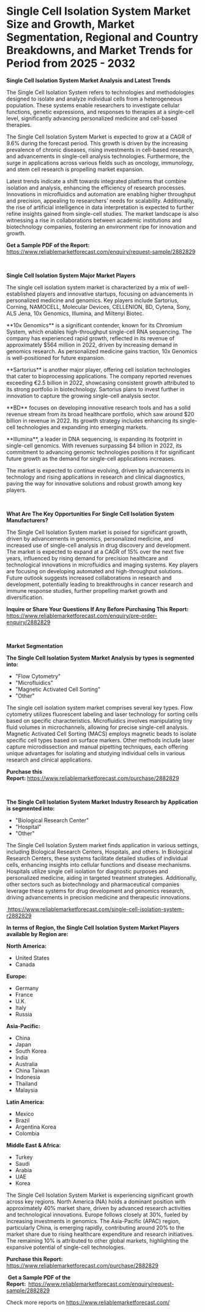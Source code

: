 <p><h1>Single Cell Isolation System Market Size and Growth, Market Segmentation, Regional and Country Breakdowns, and Market Trends for Period from 2025 -  2032</h1></p><p><strong>Single Cell Isolation System Market Analysis and Latest Trends</strong></p>
<p><p>The Single Cell Isolation System refers to technologies and methodologies designed to isolate and analyze individual cells from a heterogeneous population. These systems enable researchers to investigate cellular functions, genetic expressions, and responses to therapies at a single-cell level, significantly advancing personalized medicine and cell-based therapies.</p><p>The Single Cell Isolation System Market is expected to grow at a CAGR of 9.6% during the forecast period. This growth is driven by the increasing prevalence of chronic diseases, rising investments in cell-based research, and advancements in single-cell analysis technologies. Furthermore, the surge in applications across various fields such as oncology, immunology, and stem cell research is propelling market expansion.</p><p>Latest trends indicate a shift towards integrated platforms that combine isolation and analysis, enhancing the efficiency of research processes. Innovations in microfluidics and automation are enabling higher throughput and precision, appealing to researchers' needs for scalability. Additionally, the rise of artificial intelligence in data interpretation is expected to further refine insights gained from single-cell studies. The market landscape is also witnessing a rise in collaborations between academic institutions and biotechnology companies, fostering an environment ripe for innovation and growth.</p></p>
<p><strong>Get a Sample PDF of the Report:&nbsp;</strong> <a href="https://www.reliablemarketforecast.com/enquiry/request-sample/2882829?utm_campaign=2740&utm_medium=2&utm_source=Github&utm_content=ia&utm_term=13032025&utm_id=single-cell-isolation-system">https://www.reliablemarketforecast.com/enquiry/request-sample/2882829</a></p>
<p>&nbsp;</p>
<p><strong>Single Cell Isolation System Major Market Players</strong></p>
<p><p>The single cell isolation system market is characterized by a mix of well-established players and innovative startups, focusing on advancements in personalized medicine and genomics. Key players include Sartorius, Corning, NAMOCELL, Molecular Devices, CELLENION, BD, Cytena, Sony, ALS Jena, 10x Genomics, Illumina, and Miltenyi Biotec.</p><p>**10x Genomics** is a significant contender, known for its Chromium System, which enables high-throughput single-cell RNA sequencing. The company has experienced rapid growth, reflected in its revenue of approximately $564 million in 2022, driven by increasing demand in genomics research. As personalized medicine gains traction, 10x Genomics is well-positioned for future expansion.</p><p>**Sartorius** is another major player, offering cell isolation technologies that cater to bioprocessing applications. The company reported revenues exceeding €2.5 billion in 2022, showcasing consistent growth attributed to its strong portfolio in biotechnology. Sartorius plans to invest further in innovation to capture the growing single-cell analysis sector.</p><p>**BD** focuses on developing innovative research tools and has a solid revenue stream from its broad healthcare portfolio, which saw around $20 billion in revenue in 2022. Its growth strategy includes enhancing its single-cell technologies and expanding into emerging markets.</p><p>**Illumina**, a leader in DNA sequencing, is expanding its footprint in single-cell genomics. With revenues surpassing $4 billion in 2022, its commitment to advancing genomic technologies positions it for significant future growth as the demand for single-cell applications increases.</p><p>The market is expected to continue evolving, driven by advancements in technology and rising applications in research and clinical diagnostics, paving the way for innovative solutions and robust growth among key players.</p></p>
<p>&nbsp;</p>
<p><strong>What Are The Key Opportunities For Single Cell Isolation System Manufacturers?</strong></p>
<p><p>The Single Cell Isolation System market is poised for significant growth, driven by advancements in genomics, personalized medicine, and increased use of single-cell analysis in drug discovery and development. The market is expected to expand at a CAGR of 15% over the next five years, influenced by rising demand for precision healthcare and technological innovations in microfluidics and imaging systems. Key players are focusing on developing automated and high-throughput solutions. Future outlook suggests increased collaborations in research and development, potentially leading to breakthroughs in cancer research and immune response studies, further propelling market growth and diversification.</p></p>
<p><strong>Inquire or Share Your Questions If Any Before Purchasing This Report:</strong> <a href="https://www.reliablemarketforecast.com/enquiry/pre-order-enquiry/2882829?utm_campaign=2740&utm_medium=2&utm_source=Github&utm_content=ia&utm_term=13032025&utm_id=single-cell-isolation-system">https://www.reliablemarketforecast.com/enquiry/pre-order-enquiry/2882829</a></p>
<p>&nbsp;</p>
<p><strong>Market Segmentation</strong></p>
<p><strong>The Single Cell Isolation System Market Analysis by types is segmented into:</strong></p>
<p><ul><li>"Flow Cytometry"</li><li>"Microfluidics"</li><li>"Magnetic Activated Cell Sorting"</li><li>"Other"</li></ul></p>
<p><p>The single cell isolation system market comprises several key types. Flow cytometry utilizes fluorescent labeling and laser technology for sorting cells based on specific characteristics. Microfluidics involves manipulating tiny fluid volumes in microchannels, allowing for precise single-cell analysis. Magnetic Activated Cell Sorting (MACS) employs magnetic beads to isolate specific cell types based on surface markers. Other methods include laser capture microdissection and manual pipetting techniques, each offering unique advantages for isolating and studying individual cells in various research and clinical applications.</p></p>
<p><strong>Purchase this Report:&nbsp;</strong><a href="https://www.reliablemarketforecast.com/purchase/2882829?utm_campaign=2740&utm_medium=2&utm_source=Github&utm_content=ia&utm_term=13032025&utm_id=single-cell-isolation-system">https://www.reliablemarketforecast.com/purchase/2882829</a></p>
<p>&nbsp;</p>
<p><strong>The Single Cell Isolation System Market Industry Research by Application is segmented into:</strong></p>
<p><ul><li>"Biological Research Center"</li><li>"Hospital"</li><li>"Other"</li></ul></p>
<p><p>The Single Cell Isolation System market finds application in various settings, including Biological Research Centers, Hospitals, and others. In Biological Research Centers, these systems facilitate detailed studies of individual cells, enhancing insights into cellular functions and disease mechanisms. Hospitals utilize single cell isolation for diagnostic purposes and personalized medicine, aiding in targeted treatment strategies. Additionally, other sectors such as biotechnology and pharmaceutical companies leverage these systems for drug development and genomics research, driving advancements in precision medicine and therapeutic innovations.</p></p>
<p><a href="https://www.reliablemarketforecast.com/single-cell-isolation-system-r2882829?utm_campaign=2740&utm_medium=2&utm_source=Github&utm_content=ia&utm_term=13032025&utm_id=single-cell-isolation-system">&nbsp;https://www.reliablemarketforecast.com/single-cell-isolation-system-r2882829</a></p>
<p><strong>In terms of Region, the Single Cell Isolation System Market Players available by Region are:</strong></p>
<p>
    <p> <strong> North America: </strong>
        <ul>
            <li>United States</li>
            <li>Canada</li>
        </ul>
        </p> 
    <p> <strong> Europe: </strong>
        <ul>
            <li>Germany</li>
            <li>France</li>
            <li>U.K.</li>
            <li>Italy</li>
            <li>Russia</li>
        </ul>
        </p> 
    <p> <strong> Asia-Pacific: </strong>
        <ul>
            <li>China</li>
            <li>Japan</li>
            <li>South Korea</li>
            <li>India</li>
            <li>Australia</li>
            <li>China Taiwan</li>
            <li>Indonesia</li>
            <li>Thailand</li>
            <li>Malaysia</li>
        </ul>
        </p> 
    <p> <strong> Latin America: </strong>
        <ul>
            <li>Mexico</li>
            <li>Brazil</li>
            <li>Argentina Korea</li>
            <li>Colombia</li>
        </ul>
        </p> 
    <p> <strong> Middle East & Africa: </strong>
        <ul>
            <li>Turkey</li>
            <li>Saudi</li>
            <li>Arabia</li>
            <li>UAE</li>
            <li>Korea</li>
        </ul>
    </p>
    </p>
<p><p>The Single Cell Isolation System Market is experiencing significant growth across key regions. North America (NA) holds a dominant position with approximately 40% market share, driven by advanced research activities and technological innovations. Europe follows closely at 30%, fueled by increasing investments in genomics. The Asia-Pacific (APAC) region, particularly China, is emerging rapidly, contributing around 20% to the market share due to rising healthcare expenditure and research initiatives. The remaining 10% is attributed to other global markets, highlighting the expansive potential of single-cell technologies.</p></p>
<p><strong>Purchase this Report: </strong><a href="https://www.reliablemarketforecast.com/purchase/2882829?utm_campaign=2740&utm_medium=2&utm_source=Github&utm_content=ia&utm_term=13032025&utm_id=single-cell-isolation-system">https://www.reliablemarketforecast.com/purchase/2882829</a></p>
<p>&nbsp;<strong>Get a Sample PDF of the Report:&nbsp;&nbsp;</strong><a href="https://www.reliablemarketforecast.com/enquiry/request-sample/2882829?utm_campaign=2740&utm_medium=2&utm_source=Github&utm_content=ia&utm_term=13032025&utm_id=single-cell-isolation-system">https://www.reliablemarketforecast.com/enquiry/request-sample/2882829</a></p>
<p><strong></strong></p>
<p>Check more reports on <a href="https://www.reliablemarketforecast.com/?utm_campaign=2740&utm_medium=2&utm_source=Github&utm_content=ia&utm_term=13032025&utm_id=single-cell-isolation-system">https://www.reliablemarketforecast.com/</a></p>